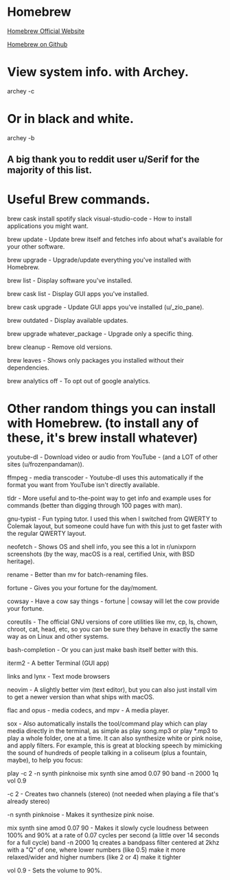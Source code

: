 # Homebrew

[Homebrew Official Website](https://brew.sh)

[Homebrew on Github](https://github.com/Homebrew/brew)

# View system info. with Archey.

archey -c

# Or in black and white.

archey -b


## A big thank you to reddit user u/Serif for the majority of this list.

# Useful Brew commands.

brew cask install spotify slack visual-studio-code - How to install applications you might want.

brew update - Update brew itself and fetches info about what's available for your other software.

brew upgrade - Upgrade/update everything you've installed with Homebrew.

brew list - Display software you've installed.

brew cask list - Display GUI apps you've installed.

brew cask upgrade - Update GUI apps you've installed (u/_zio_pane).

brew outdated - Display available updates.

brew upgrade whatever_package - Upgrade only a specific thing.

brew cleanup - Remove old versions.

brew leaves - Shows only packages you installed without their dependencies.

brew analytics off - To opt out of google analytics.


# Other random things you can install with Homebrew. (to install any of these, it's brew install whatever)

youtube-dl - Download video or audio from YouTube - (and a LOT of other sites (u/frozenpandaman)).

ffmpeg - media transcoder - Youtube-dl uses this automatically if the format you want from YouTube isn't directly available.

tldr - More useful and to-the-point way to get info and example uses for commands (better than digging through 100 pages with man).

gnu-typist - Fun typing tutor. I used this when I switched from QWERTY to Colemak layout, but someone could have fun with this just to get faster with the regular QWERTY layout.

neofetch - Shows OS and shell info, you see this a lot in r/unixporn screenshots (by the way, macOS is a real, certified Unix, with BSD heritage).

rename - Better than mv for batch-renaming files.

fortune - Gives you your fortune for the day/moment.

cowsay - Have a cow say things - fortune | cowsay will let the cow provide your fortune.

coreutils - The official GNU versions of core utilities like mv, cp, ls, chown, chroot, cat, head, etc, so you can be sure they behave in exactly the same way as on Linux and other systems.

bash-completion - Or you can just make bash itself better with this.

iterm2 - A better Terminal (GUI app)

links and lynx - Text mode browsers

neovim - A slightly better vim (text editor), but you can also just install vim to get a newer version than what ships with macOS.

flac and opus - media codecs, and mpv - A media player.

sox - Also automatically installs the tool/command play which can play media directly in the terminal, as simple as play song.mp3 or play *.mp3 to play a whole folder, one at a time. It can also synthesize white or pink noise, and apply filters. For example, this is great at blocking speech by mimicking the sound of hundreds of people talking in a coliseum (plus a fountain, maybe), to help you focus:

play -c 2 -n synth pinknoise mix synth sine amod 0.07 90 band -n 2000 1q vol 0.9

-c 2 - Creates two channels (stereo) (not needed when playing a file that's already stereo)

-n synth pinknoise - Makes it synthesize pink noise.

mix synth sine amod 0.07 90 - Makes it slowly cycle loudness between 100% and 90% at a rate of 0.07 cycles per second (a little over 14 seconds for a full cycle)
band -n 2000 1q creates a bandpass filter centered at 2khz with a "Q" of one, where lower numbers (like 0.5) make it more relaxed/wider and higher numbers (like 2 or 4) make it tighter

vol 0.9 - Sets the volume to 90%.
